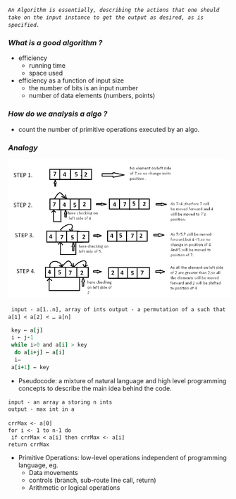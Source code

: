 *`An Algorithm is essentially, describing the actions that one should take on the input instance to get the output as desired, as is specified.`*

### *What is a good algorithm ?*
  * efficiency
    * running time
    * space used
  * efficiency as a function of input size
    * the number of bits is an input number
    * number of data elements (numbers, points)

### *How do we analysis a algo ?*

* count the number of primitive operations executed by an algo. 

### *Analogy*

![Example Image](/resources/images/1__NOe6jL9veyR4yAyf85dzA.png)

` input - a[1..n], array of ints
output - a permutation of a such that a[1] < a[2] < … a[n]`

```for j ← 0 to n do
 key ← a[j]
 i ← j-1
 while i>0 and a[i] > key
  do a[i+j] ← a[i]
  i—
 a[i+1] ← key
```
-  Pseudocode: a mixture of natural language and high level programming concepts to describe the main idea behind the code.
``` 
input - an array a storing n ints
output - max int in a

crrMax <- a[0]
for i <- 1 to n-1 do
 if crrMax < a[i] then crrMax <- a[i]
return crrMax
```

* Primitive Operations: low-level operations independent of programming language, eg.
  * Data movements
  * controls (branch, sub-route line call, return)
  * Arithmetic or logical operations